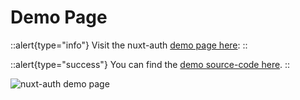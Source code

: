 # Demo Page

::alert{type="info"}
Visit the nuxt-auth [demo page here](https://nuxt-auth-example.sidebase.io/):
::

::alert{type="success"}
You can find the [demo source-code here](https://github.com/sidebase/nuxt-auth-example).
::

![nuxt-auth demo page](/nuxt-auth-example-preview.png)

